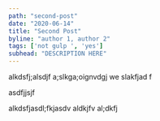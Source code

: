 ```yaml
--- 
path: "second-post" 
date: "2020-06-14" 
title: "Second Post" 
byline: "author 1, author 2" 
tags: ['not gulp ', 'yes']
subhead: "DESCRIPTION HERE" 
--- 
```

alkdsfj;alsdjf a;slkga;oignvdgj we
slakfjad
f

asdfjjsjf

alkdsfjasdl;fkjasdv aldkjfv
al;dkfj